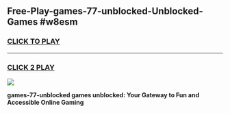 
## Free-Play-games-77-unblocked-Unblocked-Games #w8esm
<h3>
<a href="https://news.freeplayer.one?title=games-77-unblocked&ref=8M">CLICK TO PLAY</a></h3>
<hr>

<h3>
<a href="https://news.freeplayer.one?title=games-77-unblocked&ref=8M">CLICK 2 PLAY</a>
  
</h3>

<a href="https://news.freeplayer.one?title=games-77-unblocked&ref=8M"><img src="https://clearcache.store/games.png"></a>


**games-77-unblocked games unblocked: Your Gateway to Fun and Accessible Online Gaming**
